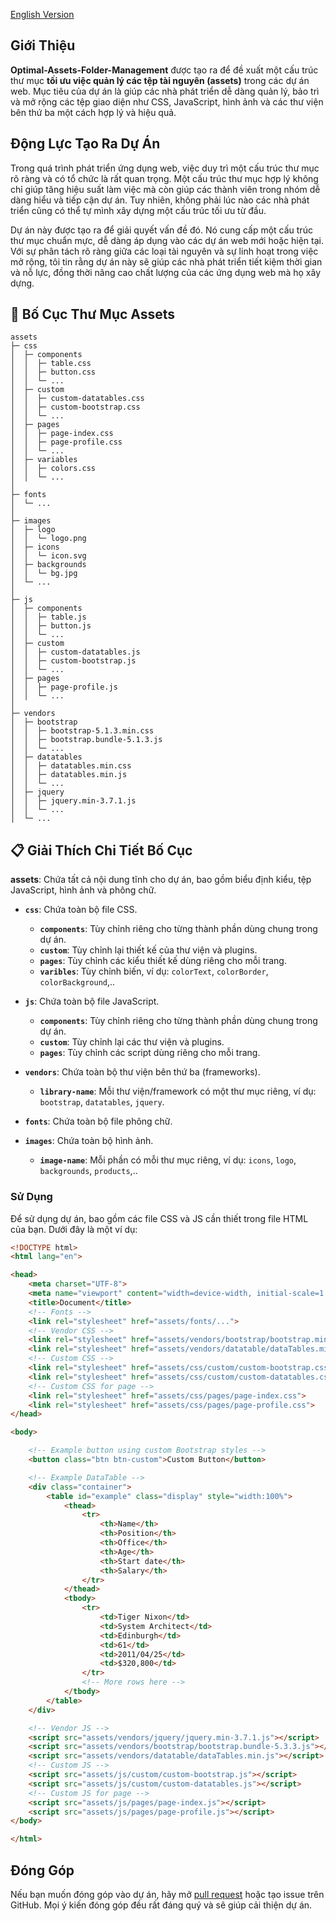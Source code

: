 [English Version](./README_en.md)

## Giới Thiệu

**Optimal-Assets-Folder-Management** được tạo ra để đề xuất một cấu trúc thư mục **tối ưu việc quản lý các tệp tài nguyên (assets)** trong các dự án web. Mục tiêu của dự án là giúp các nhà phát triển dễ dàng quản lý, bảo trì và mở rộng các tệp giao diện như CSS, JavaScript, hình ảnh và các thư viện bên thứ ba một cách hợp lý và hiệu quả.

## Động Lực Tạo Ra Dự Án

Trong quá trình phát triển ứng dụng web, việc duy trì một cấu trúc thư mục rõ ràng và có tổ chức là rất quan trọng. Một cấu trúc thư mục hợp lý không chỉ giúp tăng hiệu suất làm việc mà còn giúp các thành viên trong nhóm dễ dàng hiểu và tiếp cận dự án. Tuy nhiên, không phải lúc nào các nhà phát triển cũng có thể tự mình xây dựng một cấu trúc tối ưu từ đầu.

Dự án này được tạo ra để giải quyết vấn đề đó. Nó cung cấp một cấu trúc thư mục chuẩn mực, dễ dàng áp dụng vào các dự án web mới hoặc hiện tại. Với sự phân tách rõ ràng giữa các loại tài nguyên và sự linh hoạt trong việc mở rộng, tôi tin rằng dự án này sẽ giúp các nhà phát triển tiết kiệm thời gian và nỗ lực, đồng thời nâng cao chất lượng của các ứng dụng web mà họ xây dựng.

## 📖 Bố Cục Thư Mục Assets


```
assets
├─ css
│  ├─ components
│  │  ├─ table.css
│  │  ├─ button.css
│  │  └─ ...
│  ├─ custom
│  │  ├─ custom-datatables.css
│  │  ├─ custom-bootstrap.css
│  │  └─ ...
│  ├─ pages
│  │  ├─ page-index.css
│  │  ├─ page-profile.css
│  │  └─ ...
│  ├─ variables
│  │  ├─ colors.css
│  │  └─ ...
│
├─ fonts
│  └─ ...
│
├─ images
│  ├─ logo
│  │  └─ logo.png
│  ├─ icons
│  │  └─ icon.svg
│  ├─ backgrounds
│  │  └─ bg.jpg
│  └─ ...
│
├─ js
│  ├─ components
│  │  ├─ table.js
│  │  ├─ button.js
│  │  └─ ...
│  ├─ custom
│  │  ├─ custom-datatables.js
│  │  ├─ custom-bootstrap.js
│  │  └─ ...
│  ├─ pages
│  │  ├─ page-profile.js
│  │  └─ ...
│
├─ vendors
│  ├─ bootstrap
│  │  ├─ bootstrap-5.1.3.min.css
│  │  ├─ bootstrap.bundle-5.1.3.js
│  │  └─ ...
│  ├─ datatables
│  │  ├─ datatables.min.css
│  │  ├─ datatables.min.js
│  │  └─ ...
│  ├─ jquery
│  │  ├─ jquery.min-3.7.1.js
│  │  └─ ...
│  └─ ...
```

## 📋 Giải Thích Chi Tiết Bố Cục

**assets**: Chứa tất cả nội dung tĩnh cho dự án, bao gồm biểu định kiểu, tệp JavaScript, hình ảnh và phông chữ.

- **`css`**: Chứa toàn bộ file CSS.
  - **`components`**: Tùy chỉnh riêng cho từng thành phần dùng chung trong dự án.
  - **`custom`**: Tùy chỉnh lại thiết kế của thư viện và plugins.
  - **`pages`**: Tùy chỉnh các kiểu thiết kế dùng riêng cho mỗi trang.
  - **`varibles`**: Tùy chỉnh biến, ví dụ: `colorText`, `colorBorder`, `colorBackground`,..

- **`js`**: Chứa toàn bộ file JavaScript.
  - **`components`**: Tùy chỉnh riêng cho từng thành phần dùng chung trong dự án.
  - **`custom`**: Tùy chỉnh lại các thư viện và plugins.
  - **`pages`**: Tùy chỉnh các script dùng riêng cho mỗi trang.

- **`vendors`**: Chứa toàn bộ thư viện bên thứ ba (frameworks).
  - **`library-name`**: Mỗi thư viện/framework có một thư mục riêng, ví dụ: `bootstrap`, `datatables`, `jquery`.

- **`fonts`**: Chứa toàn bộ file phông chữ.

- **`images`**: Chứa toàn bộ hình ảnh.
  - **`image-name`**: Mỗi phần có mỗi thư mục riêng, ví dụ: `icons`, `logo`, `backgrounds`, `products`,..

### Sử Dụng

Để sử dụng dự án, bao gồm các file CSS và JS cần thiết trong file HTML của bạn. Dưới đây là một ví dụ:

```html
<!DOCTYPE html>
<html lang="en">

<head>
    <meta charset="UTF-8">
    <meta name="viewport" content="width=device-width, initial-scale=1.0">
    <title>Document</title>
    <!-- Fonts -->
    <link rel="stylesheet" href="assets/fonts/...">
    <!-- Vendor CSS -->
    <link rel="stylesheet" href="assets/vendors/bootstrap/bootstrap.min-5.3.3.css">
    <link rel="stylesheet" href="assets/vendors/datatable/dataTables.min.css">
    <!-- Custom CSS -->
    <link rel="stylesheet" href="assets/css/custom/custom-bootstrap.css">
    <link rel="stylesheet" href="assets/css/custom/custom-datatables.css">
    <!-- Custom CSS for page -->
    <link rel="stylesheet" href="assets/css/pages/page-index.css">
    <link rel="stylesheet" href="assets/css/pages/page-profile.css">
</head>

<body>

    <!-- Example button using custom Bootstrap styles -->
    <button class="btn btn-custom">Custom Button</button>

    <!-- Example DataTable -->
    <div class="container">
        <table id="example" class="display" style="width:100%">
            <thead>
                <tr>
                    <th>Name</th>
                    <th>Position</th>
                    <th>Office</th>
                    <th>Age</th>
                    <th>Start date</th>
                    <th>Salary</th>
                </tr>
            </thead>
            <tbody>
                <tr>
                    <td>Tiger Nixon</td>
                    <td>System Architect</td>
                    <td>Edinburgh</td>
                    <td>61</td>
                    <td>2011/04/25</td>
                    <td>$320,800</td>
                </tr>
                <!-- More rows here -->
            </tbody>
        </table>
    </div>

    <!-- Vendor JS -->
    <script src="assets/vendors/jquery/jquery.min-3.7.1.js"></script>
    <script src="assets/vendors/bootstrap/bootstrap.bundle-5.3.3.js"></script>
    <script src="assets/vendors/datatable/dataTables.min.js"></script>
    <!-- Custom JS -->
    <script src="assets/js/custom/custom-bootstrap.js"></script>
    <script src="assets/js/custom/custom-datatables.js"></script>
    <!-- Custom JS for page -->
    <script src="assets/js/pages/page-index.js"></script>
    <script src="assets/js/pages/page-profile.js"></script>
</body>

</html>
```

## Đóng Góp

Nếu bạn muốn đóng góp vào dự án, hãy mở [pull request](https://github.com/HHiepz/Optimal-Assets-Folder-Management/pulls) hoặc tạo issue trên GitHub. Mọi ý kiến đóng góp đều rất đáng quý và sẽ giúp cải thiện dự án.
